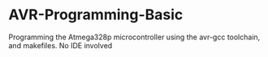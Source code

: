 # AVR-Programming-Basic
Programming the Atmega328p microcontroller using the avr-gcc toolchain, and makefiles. No IDE involved
